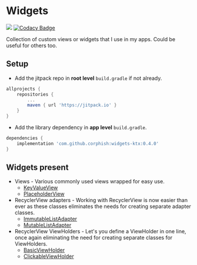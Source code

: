 # Widgets
[![](https://jitpack.io/v/corphish/widgets-ktx.svg)](https://jitpack.io/#corphish/widgets-ktx) [![Codacy Badge](https://app.codacy.com/project/badge/Grade/ad8c2abe4b8b4731b845b850995d0f03)](https://www.codacy.com/manual/d97.avinaba/widgets-ktx?utm_source=github.com&amp;utm_medium=referral&amp;utm_content=corphish/widgets-ktx&amp;utm_campaign=Badge_Grade)

Collection of custom views or widgets that I use in my apps.
Could be useful for others too.

## Setup
-   Add the jitpack repo in __root level__ `build.gradle` if not already.
```groovy
allprojects {
	repositories {
		...
		maven { url 'https://jitpack.io' }
	}
}
```
- Add the library dependency in __app level__ `build.gradle`.
```groovy
dependencies {
	implementation 'com.github.corphish:widgets-ktx:0.4.0'
}
```

## Widgets present
- Views - Various commonly used views wrapped for easy use.
    -   [KeyValueView](https://github.com/corphish/widgets-ktx/blob/master/widgets-ktx/docs/KeyValueView.md)
    -   [PlaceholderView](https://github.com/corphish/widgets-ktx/blob/master/widgets-ktx/docs/PlaceholderView.md)
- RecyclerView adapters - Working with RecyclerView is now easier than ever as these classes eliminates the needs for creating separate adapter classes.
    -   [ImmutableListAdapter](https://github.com/corphish/widgets-ktx/blob/master/widgets-ktx/docs/ImmutableListAdapter.md)
    -   [MutableListAdapter](https://github.com/corphish/widgets-ktx/blob/master/widgets-ktx/docs/MutableListAdapter.md)
- RecyclerView ViewHolders - Let's you define a ViewHolder in one line, once again eliminating the need for creating separate classes for ViewHolders.
    -   [BasicViewHolder](https://github.com/corphish/widgets-ktx/blob/master/widgets-ktx/docs/BasicViewHolder.md)
    -   [ClickableViewHolder](https://github.com/corphish/widgets-ktx/blob/master/widgets-ktx/docs/ClickableViewHolder.md)